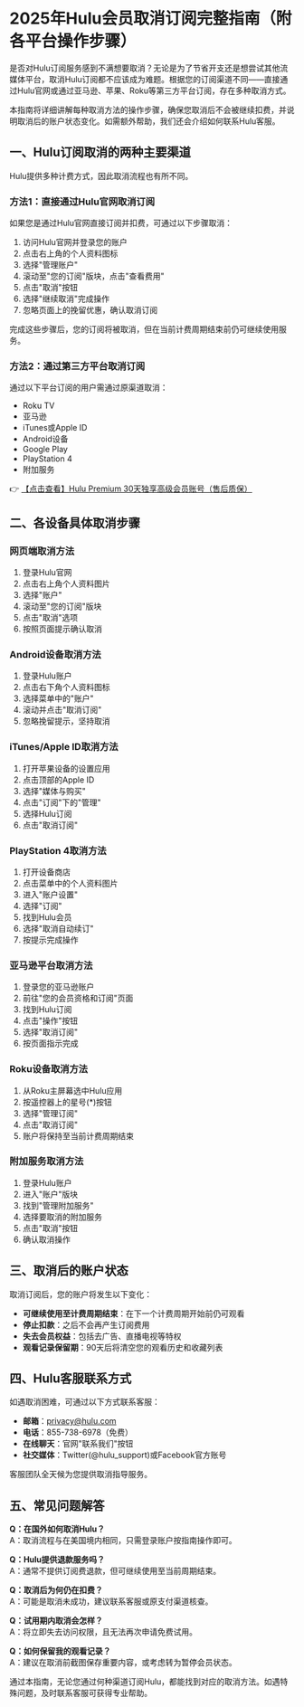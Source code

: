 # 2025年Hulu会员取消订阅完整指南（附各平台操作步骤）

是否对Hulu订阅服务感到不满想要取消？无论是为了节省开支还是想尝试其他流媒体平台，取消Hulu订阅都不应该成为难题。根据您的订阅渠道不同——直接通过Hulu官网或通过亚马逊、苹果、Roku等第三方平台订阅，存在多种取消方式。

本指南将详细讲解每种取消方法的操作步骤，确保您取消后不会被继续扣费，并说明取消后的账户状态变化。如需额外帮助，我们还会介绍如何联系Hulu客服。

## 一、Hulu订阅取消的两种主要渠道

Hulu提供多种计费方式，因此取消流程也有所不同。

### 方法1：直接通过Hulu官网取消订阅

如果您是通过Hulu官网直接订阅并扣费，可通过以下步骤取消：

1. 访问Hulu官网并登录您的账户
2. 点击右上角的个人资料图标
3. 选择"管理账户"
4. 滚动至"您的订阅"版块，点击"查看费用"
5. 点击"取消"按钮
6. 选择"继续取消"完成操作
7. 忽略页面上的挽留优惠，确认取消订阅

完成这些步骤后，您的订阅将被取消，但在当前计费周期结束前仍可继续使用服务。

### 方法2：通过第三方平台取消订阅

通过以下平台订阅的用户需通过原渠道取消：
- Roku TV
- 亚马逊
- iTunes或Apple ID
- Android设备
- Google Play
- PlayStation 4
- 附加服务

👉 [【点击查看】Hulu Premium 30天独享高级会员账号（售后质保）](https://bit.ly/HuLu_vip)

## 二、各设备具体取消步骤

### 网页端取消方法
1. 登录Hulu官网
2. 点击右上角个人资料图片
3. 选择"账户"
4. 滚动至"您的订阅"版块
5. 点击"取消"选项
6. 按照页面提示确认取消

### Android设备取消方法
1. 登录Hulu账户
2. 点击右下角个人资料图标
3. 选择菜单中的"账户"
4. 滚动并点击"取消订阅"
5. 忽略挽留提示，坚持取消

### iTunes/Apple ID取消方法
1. 打开苹果设备的设置应用
2. 点击顶部的Apple ID
3. 选择"媒体与购买"
4. 点击"订阅"下的"管理"
5. 选择Hulu订阅
6. 点击"取消订阅"

### PlayStation 4取消方法
1. 打开设备商店
2. 点击菜单中的个人资料图片
3. 进入"账户设置"
4. 选择"订阅"
5. 找到Hulu会员
6. 选择"取消自动续订"
7. 按提示完成操作

### 亚马逊平台取消方法
1. 登录您的亚马逊账户
2. 前往"您的会员资格和订阅"页面
3. 找到Hulu订阅
4. 点击"操作"按钮
5. 选择"取消订阅"
6. 按页面指示完成

### Roku设备取消方法
1. 从Roku主屏幕选中Hulu应用
2. 按遥控器上的星号(*)按钮
3. 选择"管理订阅"
4. 点击"取消订阅"
5. 账户将保持至当前计费周期结束

### 附加服务取消方法
1. 登录Hulu账户
2. 进入"账户"版块
3. 找到"管理附加服务"
4. 选择要取消的附加服务
5. 点击"取消"按钮
6. 确认取消操作

## 三、取消后的账户状态

取消订阅后，您的账户将发生以下变化：
- **可继续使用至计费周期结束**：在下一个计费周期开始前仍可观看
- **停止扣款**：之后不会再产生订阅费用
- **失去会员权益**：包括去广告、直播电视等特权
- **观看记录保留期**：90天后将清空您的观看历史和收藏列表

## 四、Hulu客服联系方式

如遇取消困难，可通过以下方式联系客服：
- **邮箱**：privacy@hulu.com
- **电话**：855-738-6978（免费）
- **在线聊天**：官网"联系我们"按钮
- **社交媒体**：Twitter(@hulu_support)或Facebook官方账号

客服团队全天候为您提供取消指导服务。

## 五、常见问题解答

**Q：在国外如何取消Hulu？**  
A：取消流程与在美国境内相同，只需登录账户按指南操作即可。

**Q：Hulu提供退款服务吗？**  
A：通常不提供订阅费退款，但可继续使用至当前周期结束。

**Q：取消后为何仍在扣费？**  
A：可能是取消未成功，建议联系客服或原支付渠道核查。

**Q：试用期内取消会怎样？**  
A：将立即失去访问权限，且无法再次申请免费试用。

**Q：如何保留我的观看记录？**  
A：建议在取消前截图保存重要内容，或考虑转为暂停会员状态。

通过本指南，无论您通过何种渠道订阅Hulu，都能找到对应的取消方法。如遇特殊问题，及时联系客服可获得专业帮助。